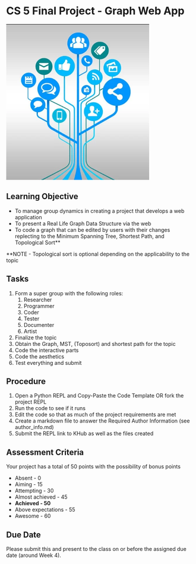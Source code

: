 
# CS 5 Final Project - Graph Web App

![image](image.png)


## Learning Objective

* To manage group dynamics in creating a project that develops a web application
* To present a Real Life Graph Data Structure via the web
* To code a graph that can be edited by users with their changes replecting to the Minimum Spanning Tree, Shortest Path, and Topological Sort**

**NOTE - Topological sort is optional depending on the applicability to the topic

## Tasks

1. Form a super group with the following roles:
    1. Researcher
    2. Programmer
    3. Coder
    4. Tester
    5. Documenter
    6. Artist
3. Finalize the topic
2. Obtain the Graph, MST, (Toposort) and shortest path for the topic 
3. Code the interactive parts
4. Code the aesthetics
5. Test everything and submit


## Procedure

1. Open a Python REPL and Copy-Paste the Code Template OR fork the project REPL
3. Run the code to see if it runs
4. Edit the code so that as much of the project requirements are met 
5. Create a markdown file to answer the Required Author Information (see author_info.md)
5. Submit the REPL link to KHub as well as the files created


## Assessment Criteria

Your project has a total of 50 points with the possibility of bonus points

* Absent - 0 
* Aiming - 15
* Attempting - 30
* Almost achieved - 45
*  **Achieved - 50**
* Above expectations - 55
* Awesome - 60


## Due Date 

Please submit this and present to the class on or before the assigned due date (around Week 4).
